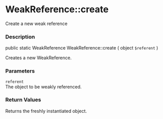 WeakReference::create
=====================

Create a new weak reference

### Description

<span class="modifier">public</span> <span
class="modifier">static</span> <span class="type">WeakReference</span>
<span class="methodname">WeakReference::create</span> ( <span
class="methodparam"><span class="type">object</span> `$referent`</span>
)

Creates a new <span class="classname">WeakReference</span>.

### Parameters

`referent`  
The object to be weakly referenced.

### Return Values

Returns the freshly instantiated object.
